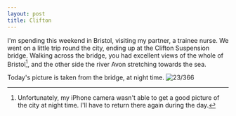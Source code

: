 ```yaml
---
layout: post
title: Clifton
---
```

I'm spending this weekend in Bristol, visiting my partner, a trainee nurse. We went on a little trip round the city, ending up at the Clifton Suspension bridge. Walking across the bridge, you had excellent views of the whole of Bristol[^night], and the other side the river Avon stretching towards the sea.
<!--break-->
Today's picture is taken from the bridge, at night time.
![23/366](https://images.typed.com/935c46a7-03e3-48fd-9bfc-8a4af55e562e/image.jpeg)

[^night]: Unfortunately, my iPhone camera wasn't able to get a good picture of the city at night time. I'll have to return there again during the day.